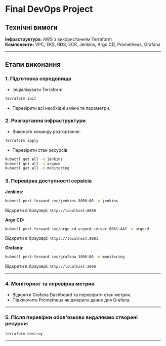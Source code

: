# Final DevOps Project

## Технічні вимоги

**Інфраструктура:** AWS з використанням Terraform  
**Компоненти:** VPC, EKS, RDS, ECR, Jenkins, Argo CD, Prometheus, Grafana  

---

## Етапи виконання

### 1. Підготовка середовища
- Ініціалізувати Terraform:
```bash
terraform init
````

* Перевірити всі необхідні змінні та параметри.

### 2. Розгортання інфраструктури

* Виконати команду розгортання:

```bash
terraform apply
```

* Перевірити стан ресурсів:

```bash
kubectl get all -n jenkins
kubectl get all -n argocd
kubectl get all -n monitoring
```

### 3. Перевірка доступності сервісів

**Jenkins:**

```bash
kubectl port-forward svc/jenkins 8080:80 -n jenkins
```

Відкрити в браузері: `http://localhost:8080`

**Argo CD:**

```bash
kubectl port-forward svc/argo-cd-argocd-server 8081:443 -n argocd
```

Відкрити в браузері: `https://localhost:8081`

**Grafana:**

```bash
kubectl port-forward svc/grafana 3000:80 -n monitoring
```

Відкрити в браузері: `http://localhost:3000`

---

### 4. Моніторинг та перевірка метрик

* Відкрити Grafana Dashboard та перевірити стан метрик.
* Підключити Prometheus як джерело даних для Grafana.

---

### 5. Після перевірки обов'язково видаляємо створені ресурси:

```bash
terraform destroy
```
---